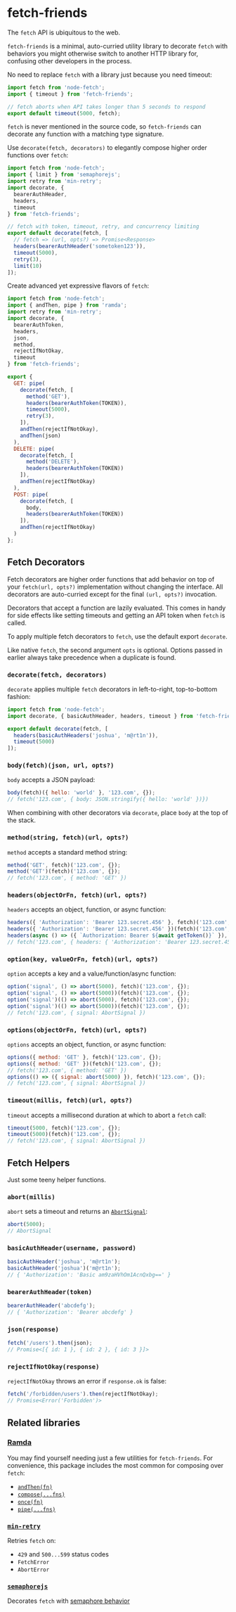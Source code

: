 # fetch-friends

The `fetch` API is ubiquitous to the web.

`fetch-friends` is a minimal, auto-curried utility library to decorate `fetch` with behaviors you might otherwise switch to another HTTP library for, confusing other developers in the process.

No need to replace `fetch` with a library just because you need timeout:
```js
import fetch from 'node-fetch';
import { timeout } from 'fetch-friends';

// fetch aborts when API takes longer than 5 seconds to respond
export default timeout(5000, fetch);
```

`fetch` is never mentioned in the source code, so `fetch-friends` can decorate any function with a matching type signature.

Use `decorate(fetch, decorators)` to elegantly compose higher order functions over `fetch`:
```js
import fetch from 'node-fetch';
import { limit } from 'semaphorejs';
import retry from 'min-retry';
import decorate, {
  bearerAuthHeader,
  headers,
  timeout
} from 'fetch-friends';

// fetch with token, timeout, retry, and concurrency limiting
export default decorate(fetch, [
  // fetch => (url, opts?) => Promise<Response>
  headers(bearerAuthHeader('sometoken123')),
  timeout(5000),
  retry(3),
  limit(10)
]);
```

Create advanced yet expressive flavors of `fetch`:
```js
import fetch from 'node-fetch';
import { andThen, pipe } from 'ramda';
import retry from 'min-retry';
import decorate, {
  bearerAuthToken,
  headers,
  json,
  method,
  rejectIfNotOkay,
  timeout
} from 'fetch-friends';

export {
  GET: pipe(
    decorate(fetch, [
      method('GET'),
      headers(bearerAuthToken(TOKEN)),
      timeout(5000),
      retry(3),
    ]),
    andThen(rejectIfNotOkay),
    andThen(json)
  ),
  DELETE: pipe(
    decorate(fetch, [
      method('DELETE'),
      headers(bearerAuthToken(TOKEN))
    ]),
    andThen(rejectIfNotOkay)
  ),
  POST: pipe(
    decorate(fetch, [
      body,
      headers(bearerAuthToken(TOKEN))
    ]),
    andThen(rejectIfNotOkay)
  )
};
```

## Fetch Decorators

Fetch decorators are higher order functions that add behavior on top of your `fetch(url, opts?)` implementation without changing the interface. All decorators are auto-curried except for the final `(url, opts?)` invocation.

Decorators that accept a function are lazily evaluated. This comes in handy for side effects like setting timeouts and getting an API token when `fetch` is called.

To apply multiple fetch decorators to `fetch`, use the default export `decorate`.

Like native `fetch`, the second argument `opts` is optional. Options passed in earlier always take precedence when a duplicate is found.

### `decorate(fetch, decorators)`

`decorate` applies multiple `fetch` decorators in left-to-right, top-to-bottom fashion:
```js
import fetch from 'node-fetch';
import decorate, { basicAuthHeader, headers, timeout } from 'fetch-friends';

export default decorate(fetch, [
  headers(basicAuthHeaders('joshua', 'm@rt1n')),
  timeout(5000)
]);
```

### `body(fetch)(json, url, opts?)`

`body` accepts a JSON payload:
```js
body(fetch)({ hello: 'world' }, '123.com', {});
// fetch('123.com', { body: JSON.stringify({ hello: 'world' })})
```

When combining with other decorators via `decorate`, place `body` at the top of the stack.

### `method(string, fetch)(url, opts?)`

`method` accepts a standard method string:
```js
method('GET', fetch)('123.com', {});
method('GET')(fetch)('123.com', {});
// fetch('123.com', { method: 'GET' })
```

### `headers(objectOrFn, fetch)(url, opts?)`

`headers` accepts an object, function, or async function:
```js
headers({ 'Authorization': 'Bearer 123.secret.456' }, fetch)('123.com', {});
headers({ 'Authorization': 'Bearer 123.secret.456' })(fetch)('123.com', {});
headers(async () => ({ `Authorization: Bearer ${await getToken()}` }), fetch)('123.com', {});
// fetch('123.com', { headers: { 'Authorization': 'Bearer 123.secret.456' } })
```

### `option(key, valueOrFn, fetch)(url, opts?)`

`option` accepts a key and a value/function/async function:
```js
option('signal', () => abort(5000), fetch)('123.com', {});
option('signal', () => abort(5000))(fetch)('123.com', {});
option('signal')(() => abort(5000), fetch)('123.com', {});
option('signal')(() => abort(5000))(fetch)('123.com', {});
// fetch('123.com', { signal: AbortSignal })
```

### `options(objectOrFn, fetch)(url, opts?)`

`options` accepts an object, function, or async function:
```js
options({ method: 'GET' }, fetch)('123.com', {});
options({ method: 'GET' })(fetch)('123.com', {});
// fetch('123.com', { method: 'GET' })
options(() => ({ signal: abort(5000) }), fetch)('123.com', {});
// fetch('123.com', { signal: AbortSignal })
```

### `timeout(millis, fetch)(url, opts?)`

`timeout` accepts a millisecond duration at which to abort a `fetch` call:
```js
timeout(5000, fetch)('123.com', {});
timeout(5000)(fetch)('123.com', {});
// fetch('123.com', { signal: AbortSignal })
```

## Fetch Helpers

Just some teeny helper functions.

### `abort(millis)`

`abort` sets a timeout and returns an [`AbortSignal`](https://developer.mozilla.org/en-US/docs/Web/API/AbortSignal):

```js
abort(5000);
// AbortSignal
```

### `basicAuthHeader(username, password)`

```js
basicAuthHeader('joshua', 'm@rt1n');
basicAuthHeader('joshua')('m@rt1n');
// { 'Authorization': 'Basic am9zaHVhOm1AcnQxbg==' }
```

### `bearerAuthHeader(token)`

```js
bearerAuthHeader('abcdefg');
// { 'Authorization': 'Bearer abcdefg' }
```

### `json(response)`

```js
fetch('/users').then(json);
// Promise<[{ id: 1 }, { id: 2 }, { id: 3 }]>
```

### `rejectIfNotOkay(response)`

`rejectIfNotOkay` throws an error if `response.ok` is false:
```js
fetch('/forbidden/users').then(rejectIfNotOkay);
// Promise<Error('Forbidden')>
```

## Related libraries

### [Ramda](https://github.com/ramda/ramda)

You may find yourself needing just a few utilities for `fetch-friends`. For convenience, this package includes the most common for composing over `fetch`:
- [`andThen(fn)`](https://ramdajs.com/docs/#andThen)
- [`compose(...fns)`](https://ramdajs.com/docs/#compose)
- [`once(fn)`](https://ramdajs.com/docs/#once)
- [`pipe(...fns)`](https://ramdajs.com/docs/#pipe)

### [`min-retry`](https://github.com/manuscriptmastr/min-retry)

Retries `fetch` on:
- `429` and `500...599` status codes
- `FetchError`
- `AbortError`

### [`semaphorejs`](https://github.com/nybblr/semaphorejs)

Decorates `fetch` with [semaphore behavior](https://en.wikipedia.org/wiki/Semaphore_(programming))
